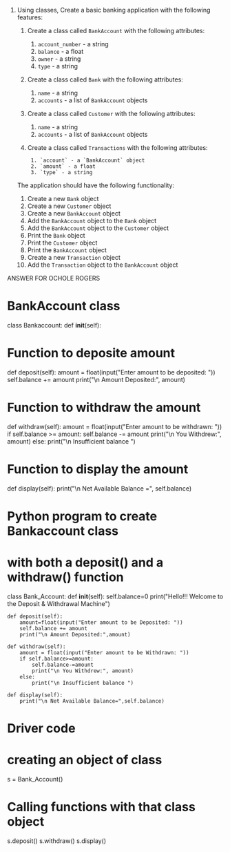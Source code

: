 1. Using classes, Create a basic banking application with the following features:

    1. Create a class called `BankAccount` with the following attributes:

        1. `account_number` - a string
        2. `balance` - a float
        3. `owner` - a string
        4. `type` - a string

    2. Create a class called `Bank` with the following attributes:

        1. `name` - a string
        2. `accounts` - a list of `BankAccount` objects

    3. Create a class called `Customer` with the following attributes:

        1. `name` - a string
        2. `accounts` - a list of `BankAccount` objects

    4. Create a class called `Transactions` with the following attributes:
    
            1. `account` - a `BankAccount` object
            2. `amount` - a float
            3. `type` - a string


    The application should have the following functionality:

    1. Create a new `Bank` object
    2. Create a new `Customer` object
    3. Create a new `BankAccount` object
    4. Add the `BankAccount` object to the `Bank` object
    5. Add the `BankAccount` object to the `Customer` object
    6. Print the `Bank` object
    7. Print the `Customer` object
    8. Print the `BankAccount` object
    9. Create a new `Transaction` object
    10. Add the `Transaction` object to the `BankAccount` object


ANSWER FOR OCHOLE ROGERS

# BankAccount class
class Bankaccount:
	def __init__(self):

# Function to deposite amount
def deposit(self):
		amount = float(input("Enter amount to be deposited: "))
		self.balance += amount
		print("\n Amount Deposited:", amount)
        
# Function to withdraw the amount
def withdraw(self):
		amount = float(input("Enter amount to be withdrawn: "))
		if self.balance >= amount:
			self.balance -= amount
			print("\n You Withdrew:", amount)
		else:
			print("\n Insufficient balance ")

# Function to display the amount
def display(self):
		print("\n Net Available Balance =", self.balance)

# Python program to create Bankaccount class
# with both a deposit() and a withdraw() function
class Bank_Account:
	def __init__(self):
		self.balance=0
		print("Hello!!! Welcome to the Deposit & Withdrawal Machine")

	def deposit(self):
		amount=float(input("Enter amount to be Deposited: "))
		self.balance += amount
		print("\n Amount Deposited:",amount)

	def withdraw(self):
		amount = float(input("Enter amount to be Withdrawn: "))
		if self.balance>=amount:
			self.balance-=amount
			print("\n You Withdrew:", amount)
		else:
			print("\n Insufficient balance ")

	def display(self):
		print("\n Net Available Balance=",self.balance)

# Driver code

# creating an object of class
s = Bank_Account()

# Calling functions with that class object
s.deposit()
s.withdraw()
s.display()

    

    


